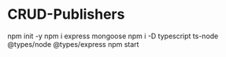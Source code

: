 # CRUD-Publishers

npm init -y
npm i express mongoose
npm i -D typescript ts-node @types/node @types/express
npm start
